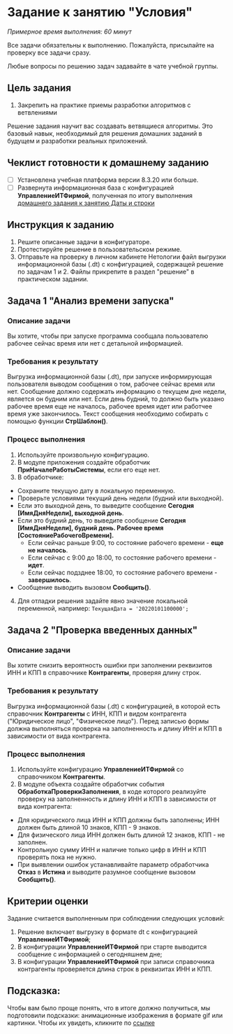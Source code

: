 # Задание к занятию "Условия"
_Примерное время выполнения: 60 минут_

Все задачи обязательны к выполнению. Пожалуйста, присылайте на проверку все задачи сразу.

Любые вопросы по решению задач задавайте в чате учебной группы.

## Цель задания

1. Закрепить на практике приемы разработки алгоритмов с ветвлениями

Решение задания научит вас создавать ветвящиеся алгоритмы. Это базовый навык, необходимый для решения домашних заданий в будущем и разработки реальных приложений.

## Чеклист готовности к домашнему заданию

- [ ] Установлена учебная платформа версии 8.3.20 или больше.
- [ ] Развернута информационная база с конфигурацией **УправлениеИТФирмой**, полученная по итогу выполнения [домашнего задания к занятию Даты и строки](/homework-2-4.md)

## Инструкция к заданию

1. Решите описанные задачи в конфигураторе.
2. Протестируйте решение в пользовательском режиме.
3. Отправьте на проверку в личном кабинете Нетологии файл выгрузки информационной базы (.dt) с конфигурацией, содержащей решение по задачам 1 и 2. Файлы прикрепите в раздел "решение" в практическом задании.

## Задача 1 "Анализ времени запуска"

### Описание задачи
Вы хотите, чтобы при запуске программа сообщала пользователю рабочее сейчас время или нет с детальной информацией.

### Требования к результату
Выгрузка информационной базы (.dt), при запуске информирующая пользователя выводом сообщения о том, рабочее сейчас время или нет. Сообщение должно содержать информацию о текущем дне недели, является он будним или нет. Если день будний, то должно быть указано рабочее время еще не началось, рабочее время идет или работчее время уже закончилось. Текст сообщения необходимо собирать с помощью функции **СтрШаблон()**.

### Процесс выполнения
1. Используйте произвольную конфигурацию.
2. В модуле приложения создайте обработчик **ПриНачалеРаботыСистемы**, если его еще нет.
3. В обработчике:
  * Сохраните текущую дату в локальную переменную.
  * Проверьте условиями текущий день недели (будний или выходной).
  * Если это выходной день, то выведите сообщение **Сегодня [ИмяДняНедели], выходной день**.
  * Если это будний день, то выведите сообщение **Сегодня [ИмяДняНедели], будний день. Рабочее время [СостояниеРабочегоВремени].**
    * Если сейчас раньше 9:00, то состояние рабочего времени - **еще не началось**.
    * Если сейчас с 9:00 до 18:00, то состояние рабочего времени - **идет**.
    * Если сейчас подзднее 18:00, то состояние рабочего времени - **завершилось**.
  * Сообщение выводить вызовом **Сообщить()**.
4. Для отладки решения задайте явно значение локальной переменной, например: `ТекущаяДата = '20220101100000';`

## Задача 2 "Проверка введенных данных"

### Описание задачи
Вы хотите снизить вероятность ошибки при заполнении реквизитов ИНН и КПП в справочнике **Контрагенты**, проверяя длину строк.

### Требования к результату
Выгрузка информационной базы (.dt) с конфигурацией, в которой есть справочник **Контрагенты** с ИНН, КПП и видом контрагента ("Юридическое лицо", "Физическое лицо"). Перед записью формы должна выполняться проверка на заполненность и длину ИНН и КПП в зависимости от вида контрагента.

### Процесс выполнения
1. Используйте конфигурацию **УправлениеИТФирмой** со справочником **Контрагенты**.
2. В модуле объекта создайте обработчик события **ОбработкаПроверкиЗаполнения**, в коде которого реализуйте проверку на заполненность и длину ИНН и КПП в зависимости от вида контрагента:
  * Для юридического лица ИНН и КПП должны быть заполнены; ИНН должен быть длиной 10 знаков, КПП - 9 знаков.
  * Для физического лица ИНН должен быть длиной 12 знаков, КПП - не заполнен.
  * Контрольную сумму ИНН и наличие только цифр в ИНН и КПП проверять пока не нужно.
  * При выявлении ошибок устанавливайте параметр обработчика **Отказ** в **Истина** и выводите разумное сообщение вызовом **Сообщить()**.

## Критерии оценки

Задание считается выполненным при соблюдении следующих условий:
1. Решение включает выгрузку в формате dt с конфигурацией **УправлениеИТФирмой**;
2. В конфигурации **УправлениеИТФирмой** при старте выводится сообщение с информацией о сегодняшнем дне;
3. В конфигурации **УправлениеИТФирмой** при записи справочника контрагенты проверяется длина строк в реквизитах ИНН и КПП.

## Подсказка:

Чтобы вам было проще понять, что в итоге должно получиться, мы подготовили подсказки: анимационные изображения в формате gif или картинки. Чтобы их увидеть, кликните по [ссылке](Examples/homework-2-5-example.md)